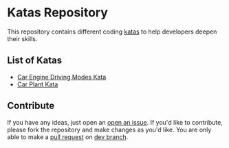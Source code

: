 # Katas Repository

This repository contains different coding [katas](https://en.wikipedia.org/wiki/Kata_(programming)) to help developers deepen their skills.

## List of Katas

* [Car Engine Driving Modes Kata](/src/CarEngineDrivingModesKata/README.md)
* [Car Plant Kata](/src/CarPlantKata/README.md)

## Contribute

If you have any ideas, just open an [open an issue][issues]. If you'd like to contribute, please fork the repository and make changes as you'd like. You are only able to make a [pull request][pull-requests] on [dev branch][dev-branch].

[issues]: https://github.com/kalcik/katas/issues/new
[pull-requests]: https://github.com/kalcik/katas/pulls/new
[dev-branch]: https://github.com/kalcik/katas/tree/dev